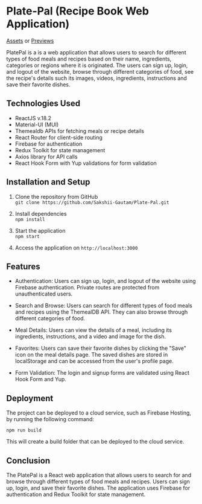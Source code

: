 # Plate-Pal (Recipe Book Web Application)

[Assets](https://drive.google.com/drive/folders/10j5bLHoghPrFvNKnYTnPC7gvpPRz-P3P?usp=sharing) or [Previews](/src/assets/previews)

PlatePal is a is a web application that allows users to search for different types of food meals and recipes based on their name, ingredients, categories or regions where it is originated. The users can sign up, login, and logout of the website, browse through different categories of food, see the recipe's details such its images, videos, ingredients, instructions and save their favorite dishes.

## Technologies Used

* ReactJS v.18.2
* Material-UI (MUI)
* Themealdb APIs for fetching meals or recipe details
* React Router for client-side routing
* Firebase for authentication
* Redux Toolkit for state management
* Axios library for API calls
* React Hook Form with Yup validations for form validation

## Installation and Setup

1. Clone the repository from GitHub   
```git clone https://github.com/Sakshii-Gautam/Plate-Pal.git```

2. Install dependencies  
```npm install```

3. Start the application  
```npm start```

4. Access the application on `http://localhost:3000`

## Features

* Authentication: Users can sign up, login, and logout of the website using Firebase authentication. Private routes are protected from unauthenticated users.

* Search and Browse: Users can search for different types of food meals and recipes using the ThemealDB API. They can also browse through different categories of food.

* Meal Details: Users can view the details of a meal, including its ingredients, instructions, and a video and image for the dish.

* Favorites: Users can save their favorite dishes by clicking the "Save" icon on the meal details page. The saved dishes are stored in localStorage and can be accessed from the user's profile page.

* Form Validation: The login and signup forms are validated using React Hook Form and Yup.

## Deployment

The project can be deployed to a cloud service, such as Firebase Hosting, by running the following command:  

```npm run build```

This will create a build folder that can be deployed to the cloud service.

## Conclusion

The PlatePal is a React web application that allows users to search for and browse through different types of food meals and recipes. Users can sign up, login, and save their favorite dishes. The application uses Firebase for authentication and Redux Toolkit for state management. 
